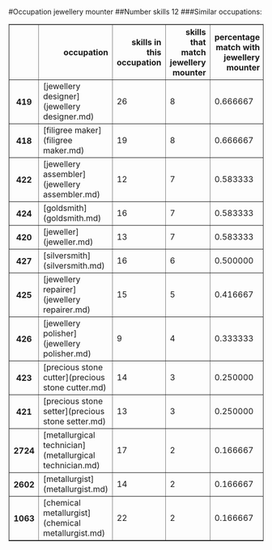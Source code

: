 #Occupation jewellery mounter
##Number skills 12
###Similar occupations:
<table border="1" class="dataframe">
  <thead>
    <tr style="text-align: right;">
      <th></th>
      <th>occupation</th>
      <th>skills in this occupation</th>
      <th>skills that match jewellery mounter</th>
      <th>percentage match with jewellery mounter</th>
      <th>skills not in jewellery mounter</th>
    </tr>
  </thead>
  <tbody>
    <tr>
      <th>419</th>
      <td>[jewellery designer](jewellery designer.md)</td>
      <td>26</td>
      <td>8</td>
      <td>0.666667</td>
      <td>18</td>
    </tr>
    <tr>
      <th>418</th>
      <td>[filigree maker](filigree maker.md)</td>
      <td>19</td>
      <td>8</td>
      <td>0.666667</td>
      <td>11</td>
    </tr>
    <tr>
      <th>422</th>
      <td>[jewellery assembler](jewellery assembler.md)</td>
      <td>12</td>
      <td>7</td>
      <td>0.583333</td>
      <td>5</td>
    </tr>
    <tr>
      <th>424</th>
      <td>[goldsmith](goldsmith.md)</td>
      <td>16</td>
      <td>7</td>
      <td>0.583333</td>
      <td>9</td>
    </tr>
    <tr>
      <th>420</th>
      <td>[jeweller](jeweller.md)</td>
      <td>13</td>
      <td>7</td>
      <td>0.583333</td>
      <td>6</td>
    </tr>
    <tr>
      <th>427</th>
      <td>[silversmith](silversmith.md)</td>
      <td>16</td>
      <td>6</td>
      <td>0.500000</td>
      <td>10</td>
    </tr>
    <tr>
      <th>425</th>
      <td>[jewellery repairer](jewellery repairer.md)</td>
      <td>15</td>
      <td>5</td>
      <td>0.416667</td>
      <td>10</td>
    </tr>
    <tr>
      <th>426</th>
      <td>[jewellery polisher](jewellery polisher.md)</td>
      <td>9</td>
      <td>4</td>
      <td>0.333333</td>
      <td>5</td>
    </tr>
    <tr>
      <th>423</th>
      <td>[precious stone cutter](precious stone cutter.md)</td>
      <td>14</td>
      <td>3</td>
      <td>0.250000</td>
      <td>11</td>
    </tr>
    <tr>
      <th>421</th>
      <td>[precious stone setter](precious stone setter.md)</td>
      <td>13</td>
      <td>3</td>
      <td>0.250000</td>
      <td>10</td>
    </tr>
    <tr>
      <th>2724</th>
      <td>[metallurgical technician](metallurgical technician.md)</td>
      <td>17</td>
      <td>2</td>
      <td>0.166667</td>
      <td>15</td>
    </tr>
    <tr>
      <th>2602</th>
      <td>[metallurgist](metallurgist.md)</td>
      <td>14</td>
      <td>2</td>
      <td>0.166667</td>
      <td>12</td>
    </tr>
    <tr>
      <th>1063</th>
      <td>[chemical metallurgist](chemical metallurgist.md)</td>
      <td>22</td>
      <td>2</td>
      <td>0.166667</td>
      <td>20</td>
    </tr>
  </tbody>
</table>
